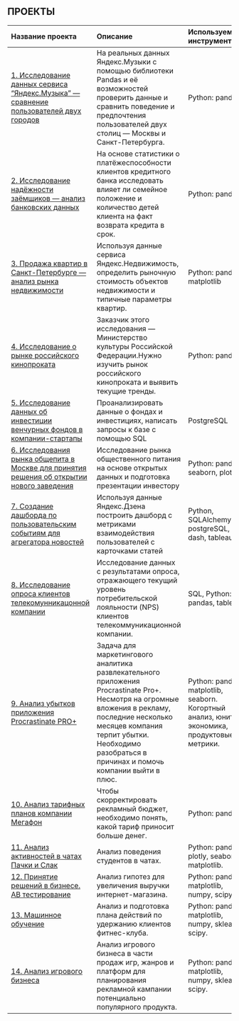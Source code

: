 

## ПРОЕКТЫ
| Название проекта | Описание | Используемые инструменты | 
| :---------------------- | :---------------------- | :---------------------- |
| [1. Исследование данных сервиса “Яндекс.Музыка” — сравнение пользователей двух городов](https://github.com/EvgenyDm/YandexPracticum/blob/32ed7badf5900431d5b168d3a0667931b78859b6/01_music_of_big_cities/Project_films.ipynb) | На реальных данных Яндекс.Музыки c помощью библиотеки Pandas и её возможностей проверить данные и сравнить поведение и предпочтения пользователей двух столиц — Москвы и Санкт-Петербурга.| Python: pandas 
| [2. Исследование надёжности заёмщиков — анализ банковских данных](https://github.com/EvgenyDm/YandexPracticum/blob/2ccb039468d03134b6fe6f8f33b8d316daf8669d/02_clients_bank/02_project_clients_bank.ipynb) | На основе статистики о платёжеспособности клиентов кредитного банка исследовать влияет ли семейное положение и количество детей клиента на факт возврата кредита в срок. | Python: pandas 
| [3. Продажа квартир в Санкт-Петербурге — анализ рынка недвижимости](https://github.com/EvgenyDm/YandexPracticum/blob/dd2ac23bd5df8dca7c8d0629c02f9baa1b516649/03_real_estate/03_real_estate.ipynb) | Используя данные сервиса Яндекс.Недвижимость, определить рыночную стоимость объектов недвижимости и типичные параметры квартир. |  Python: pandas, matplotlib
| [4. Исследование о рынке российского кинопроката](https://github.com/EvgenyDm/YandexPracticum/blob/134615f2820465ca049859a35c6b51c050435ff7/04_films/04_films.ipynb) | Заказчик этого исследования — Министерство культуры Российской Федерации.Нужно изучить рынок российского кинопроката и выявить текущие тренды. | Python: pandas
| [5. Исследование данных об инвестиции венчурных фондов в компании-стартапы](https://github.com/EvgenyDm/YandexPracticum/blob/4c20021f5352e744bfeb5efabc46eb6c1ebaf2ae/05_funds_and_investments/05_funds%20and%20investments.sql) | Проанализировать данные о фондах и инвестициях, написать запросы к базе с помощью SQL | PostgreSQL
| [6. Исследования рынка общепита в Москве для принятия решения об открытии нового заведения](https://github.com/EvgenyDm/YandexPracticum/blob/009031007a52fb974e47e12db59a5333ac428903/06_public_catering/06_public_catering.ipynb) | Исследование рынка общественного питания на основе открытых данных и подготовка презентации инвестору |  Python: pandas, seaborn, plotly
| [7. Создание дашборда по пользовательским событиям для агрегатора новостей](https://public.tableau.com/app/profile/evgeny3184/viz/YA_tableau_ED/Dashboard1?publish=yes) | Используя данные Яндекс.Дзена построить дашборд с метриками взаимодействия пользователей с карточками статей | Python, SQLAlchemy, postgreSQL, dash, tableau
| [8. Исследование опроса клиентов телекомунникацонной компании](https://github.com/EvgenyDm/YandexPracticum/blob/9b917705f82aaa5347f6ea752d77f0fbfc4ea17a/08_level_NPS/08_level_NPS.ipynb) | Исследование данных с результатами опроса, отражающего текущий уровень потребительской лояльности (NPS) клиентов телекоммуникационной компании. |  SQL, Python: pandas, tableau
| [9. Анализ убытков приложения Procrastinate PRO+](https://github.com/EvgenyDm/YandexPracticum/blob/dfc0acab9d0431a4c48c7efc10cb31cb2cd511e7/09_Procrastinate_Pro+/09_Procrastinate_Pro+.ipynb) | Задача для маркетингового аналитика развлекательного приложения Procrastinate Pro+. Несмотря на огромные вложения в рекламу, последние несколько месяцев компания терпит убытки. Необходимо разобраться в причинах и помочь компании выйти в плюс. |  Python: pandas, matplotlib, seaborn. Когортный анализ, юнит-экономика, продуктовые метрики.
| [10. Анализ тарифных планов компании Мегафон](https://github.com/EvgenyDm/YandexPracticum/blob/d0780d3c2a2cca92df86e8811e7f04a6fcf813a5/10_Megafon_tariff_plans/10_Megafon_tariff_plans.ipynb) | Чтобы скорректировать рекламный бюджет, необходимо понять, какой тариф приносит больше денег. |  Python: pandas.
| [11. Анализ активностей в чатах Пачки и Слак](https://github.com/EvgenyDm/YandexPracticum/blob/0b345f2149ecd9650d875df906bcc93b55c226ce/11_yandex_chat_activity/11_chat_activity.ipynb) | Анализ поведения студентов в чатах. |  Python: pandas, plotly, seaborn, matplotlib.
| [12. Принятие решений в бизнесе. АВ тестирование](12_business_decision_making(AB-test)/12_business_decision_making(AB_test).ipynb) | Анализ гипотез для увеличения выручки интернет-магазина. |  Python: pandas, matplotlib, numpy, scipy.
| [13. Машинное обучение](13_fundamentals_of_ML/13_fundamentals_of_ML.ipynb) | Анализ и подготовка плана действий по удержанию клиентов фитнес-клуба. |  Python: pandas, matplotlib, numpy, sklearn, scipy.
| [14. Анализ игрового бизнеса]() | Анализ игрового бизнеса в части продаж игр, жанров и платформ для планирования рекламной кампании потенциально популярного продукта. |  Python: pandas, matplotlib, numpy, sklearn, scipy.
